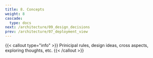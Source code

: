 ```yaml
---
title: 8. Concepts
weight: 8
cascade:
  type: docs
next: /architecture/09_design_decisions
prev: /architecture/07_deployment_view
---
```


{{< callout type="info" >}}
Prinicipal rules, design ideas, cross aspects, exploring thoughts, etc.
{{< /callout >}}